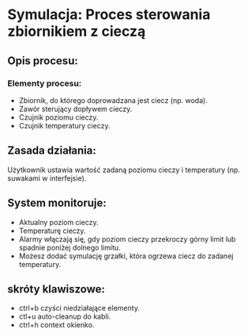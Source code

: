 # Symulacja: Proces sterowania zbiornikiem z cieczą
## Opis procesu:
### Elementy procesu:  
- Zbiornik, do którego doprowadzana jest ciecz (np. woda).  
- Zawór sterujący dopływem cieczy.  
- Czujnik poziomu cieczy.  
- Czujnik temperatury cieczy.  

## Zasada działania:  
Użytkownik ustawia wartość zadaną poziomu cieczy i temperatury (np. suwakami w interfejsie).

## System monitoruje:
- Aktualny poziom cieczy.  
- Temperaturę cieczy.  
- Alarmy włączają się, gdy poziom cieczy przekroczy górny limit lub spadnie poniżej dolnego limitu.  
- Możesz dodać symulację grzałki, która ogrzewa ciecz do zadanej temperatury.  


## skróty klawiszowe:
- ctrl+b czyści niedziałające elementy.
- ctl+u  auto-cleanup do kabli.
- ctrl+h context okienko.
